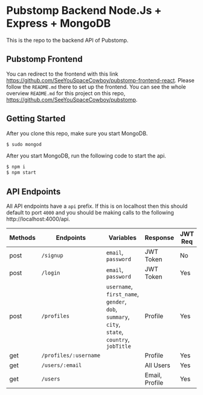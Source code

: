 # Pubstomp Backend Node.Js + Express + MongoDB

This is the repo to the backend API of Pubstomp. 

## Pubstomp Frontend

You can redirect to the frontend with this link https://github.com/SeeYouSpaceCowboy/pubstomp-frontend-react. Please follow the `README.md` there to set up the frontend. You can see the whole overview `README.md` for this project on this repo, https://github.com/SeeYouSpaceCowboy/pubstomp.

## Getting Started

After you clone this repo, make sure you start MongoDB.
```bash
$ sudo mongod
```

After you start MongoDB, run the following code to start the api.

```bash
$ npm i
$ npm start
```

## API Endpoints

All API endpoints have a `api` prefix. If this is on localhost then this should default to port `4000` and you should be making calls to the following http://localhost:4000/api.

| Methods  | Endpoints  | Variables | Response | JWT Req |
| ------------- | ------------- | ------------- | ------------- | ------------- |
|post| `/signup`  | `email`, `password` | JWT Token | No |
|post| `/login`  | `email`, `password`  | JWT Token | Yes |
|post| `/profiles`  | `username`, `first_name`, `gender`, `dob`, `summary`, `city`, `state`, `country`, `jobTitle` | Profile | Yes |
|get| `/profiles/:username`  |   | Profile | Yes |
|get| `/users/:email`  |   | All Users | Yes |
|get| `/users`  |   | Email, Profile | Yes |
